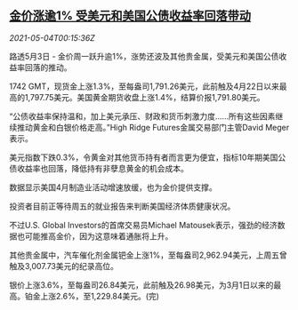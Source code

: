 <!--1620088263000-->
[金价涨逾1% 受美元和美国公债收益率回落带动](https://cn.reuters.com/article/precious-metals-0503-mon-idCNKBS2CL008)
------

<div><i>2021-05-04T00:15:36Z</i></div><p>路透5月3日 - 金价周一跃升逾1%，涨势还波及其他贵金属，受美元和美国公债收益率回落的推动。</p><p>1742 GMT，现货金上涨1.3%，至每盎司1,791.26美元，此前触及4月22日以来最高的1,797.75美元。美国黄金期货收盘上涨1.4%，结算价报1,791.80美元。</p><p>“公债收益率保持温和，加上美元承压、财政和货币刺激力度……所有这些因素继续推动黄金和白银价格走高。”High Ridge Futures金属交易部门主管David Meger表示。</p><p>美元指数下跌0.3%，令黄金对其他货币持有者而言更为便宜，指标10年期美国公债收益率也回落，降低持有非孽息黄金的机会成本。</p><p>数据显示美国4月制造业活动增速放缓，也为金价提供支撑。</p><p>投资者目前正等待周五的就业报告来判断美国经济体质健康状况。</p><p>不过U.S. Global Investors的首席交易员Michael Matousek表示，强劲的经济数据也可能推高金价，因为这意味着通胀将上升。</p><p>其他贵金属中，汽车催化剂金属钯金上涨1%，至每盎司2,962.94美元，上周五曾触及3,007.73美元的纪录高位。</p><p>银价上涨3.6%，至每盎司26.84美元，此前触及26.98美元，为3月1日以来的最高。铂金上涨2.6%，至1,229.84美元。(完)</p>

